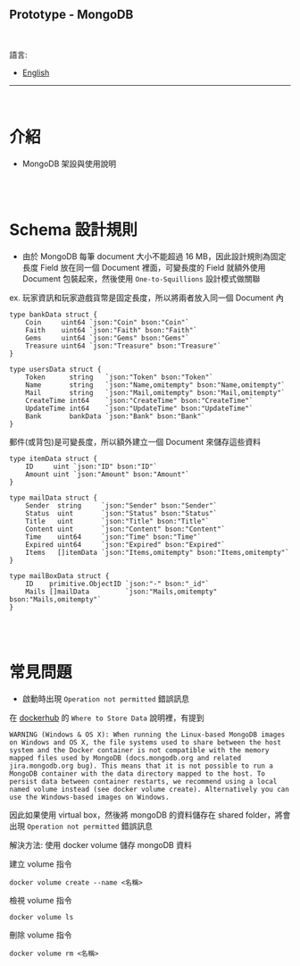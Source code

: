 ## Prototype - MongoDB

<br>

語言:

* [English](README_en.md)

---

<br>

# 介紹

- MongoDB 架設與使用說明

<br><br>

# Schema 設計規則

- 由於 MongoDB 每筆 document 大小不能超過 16 MB，因此設計規則為固定長度 Field 放在同一個 Document 裡面，可變長度的 Field 就額外使用 Document 包裝起來，然後使用 ```One-to-Squillions``` 設計模式做關聯

ex. 玩家資訊和玩家遊戲貨幣是固定長度，所以將兩者放入同一個 Document 內

```golang
type bankData struct {
	Coin     uint64 `json:"Coin" bson:"Coin"`
	Faith    uint64 `json:"Faith" bson:"Faith"`
	Gems     uint64 `json:"Gems" bson:"Gems"`
	Treasure uint64 `json:"Treasure" bson:"Treasure"`
}

type usersData struct {
	Token      string   `json:"Token" bson:"Token"`
	Name       string   `json:"Name,omitempty" bson:"Name,omitempty"`
	Mail       string   `json:"Mail,omitempty" bson:"Mail,omitempty"`
	CreateTime int64    `json:"CreateTime" bson:"CreateTime"`
	UpdateTime int64    `json:"UpdateTime" bson:"UpdateTime"`
	Bank       bankData `json:"Bank" bson:"Bank"`
}
```

郵件(或背包)是可變長度，所以額外建立一個 Document 來儲存這些資料

```golang
type itemData struct {
	ID     uint `json:"ID" bson:"ID"`
	Amount uint `json:"Amount" bson:"Amount"`
}

type mailData struct {
	Sender  string     `json:"Sender" bson:"Sender"`
	Status  uint       `json:"Status" bson:"Status"`
	Title   uint       `json:"Title" bson:"Title"`
	Content uint       `json:"Content" bson:"Content"`
	Time    uint64     `json:"Time" bson:"Time"`
	Expired uint64     `json:"Expired" bson:"Expired"`
	Items   []itemData `json:"Items,omitempty" bson:"Items,omitempty"`
}

type mailBoxData struct {
	ID    primitive.ObjectID `json:"-" bson:"_id"`
	Mails []mailData         `json:"Mails,omitempty" bson:"Mails,omitempty"`
}
```

<br><br>

# 常見問題

- 啟動時出現 `Operation not permitted` 錯誤訊息

在 [dockerhub](https://hub.docker.com/_/mongo) 的 `Where to Store Data` 說明裡，有提到

```
WARNING (Windows & OS X): When running the Linux-based MongoDB images on Windows and OS X, the file systems used to share between the host system and the Docker container is not compatible with the memory mapped files used by MongoDB (docs.mongodb.org and related jira.mongodb.org bug). This means that it is not possible to run a MongoDB container with the data directory mapped to the host. To persist data between container restarts, we recommend using a local named volume instead (see docker volume create). Alternatively you can use the Windows-based images on Windows.
```

因此如果使用 virtual box，然後將 mongoDB 的資料儲存在 shared folder，將會出現 `Operation not permitted` 錯誤訊息

解決方法: 使用 docker volume 儲存 mongoDB 資料

建立 volume 指令
```console
docker volume create --name <名稱>
```

檢視 volume 指令
```console
docker volume ls
```

刪除 volume 指令
```console
docker volume rm <名稱>
```



